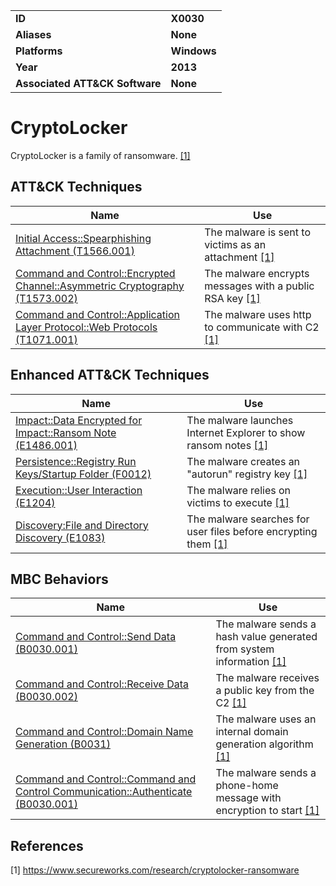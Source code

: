 
<table>
<tr>
<td><b>ID</b></td>
<td><b>X0030</b></td>
</tr>
<tr>
<td><b>Aliases</b></td>
<td><b>None</b></td>
</tr>
<tr>
<td><b>Platforms</b></td>
<td><b>Windows</b></td>
</tr>
<tr>
<td><b>Year</b></td>
<td><b>2013</b></td>
</tr>
<tr>
<td><b>Associated ATT&CK Software</b></td>
<td><b>None</b></td>
</tr>
</table>


CryptoLocker
============
CryptoLocker is a family of ransomware. [[1]](#1)


ATT&CK Techniques
-----------------
|Name|Use|
|---|---|
|[Initial Access::Spearphishing Attachment (T1566.001)](https://attack.mitre.org/techniques/T1566/001/)|The malware is sent to victims as an attachment [[1]](#1)|
|[Command and Control::Encrypted Channel::Asymmetric Cryptography (T1573.002)](https://attack.mitre.org/techniques/T1573/002/)|The malware encrypts messages with a public RSA key [[1]](#1)|
|[Command and Control::Application Layer Protocol::Web Protocols (T1071.001)](https://attack.mitre.org/techniques/T1071/001/)|The malware uses http to communicate with C2 [[1]](#1)|

Enhanced ATT&CK Techniques
---------
|Name|Use|
|---|---|
|[Impact::Data Encrypted for Impact::Ransom Note (E1486.001)](../impact/data-encrypted-for-impact.md)|The malware launches Internet Explorer to show ransom notes [[1]](#1)|
|[Persistence::Registry Run Keys/Startup Folder (F0012)](../persistence/registry-run-keys-startup-folder.md)|The malware creates an "autorun" registry key [[1]](#1)|
|[Execution::User Interaction (E1204)](../execution/user-execution.md)|The malware relies on victims to execute [[1]](#1)|
|[Discovery:File and Directory Discovery (E1083)](../discovery/file-and-directory-discovery.md)|The malware searches for user files before encrypting them [[1]](#1)|

MBC Behaviors
---------
|Name|Use|
|---|---|
|[Command and Control::Send Data (B0030.001)](../command-and-control/domain-name-generation.md)|The malware sends a hash value generated from system information [[1]](#1)|
|[Command and Control::Receive Data (B0030.002)](../command-and-control/ingress-tool-transfer.md)|The malware receives a public key from the C2 [[1]](#1)|
|[Command and Control::Domain Name Generation (B0031)](../command-and-control/domain-name-generation.md)|The malware uses an internal domain generation algorithm [[1]](#1)|
|[Command and Control::Command and Control Communication::Authenticate (B0030.001)](../command-and-control/c2-communication.md)|The malware sends a phone-home message with encryption to start [[1]](#1)|


References
----------
<a name="1">[1]</a> https://www.secureworks.com/research/cryptolocker-ransomware
